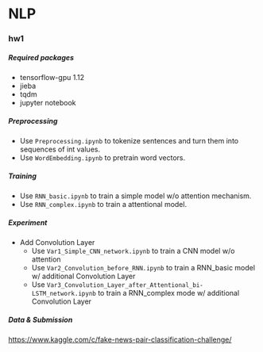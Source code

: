 # NLP
### hw1
##### Required packages
- tensorflow-gpu 1.12
- jieba
- tqdm
- jupyter notebook

##### Preprocessing
- Use `Preprocessing.ipynb` to tokenize sentences and turn them into sequences of int values.
- Use `WordEmbedding.ipynb` to pretrain word vectors.

##### Training
- Use `RNN_basic.ipynb` to train a simple model w/o attention mechanism.
- Use `RNN_complex.ipynb` to train a attentional model.

##### Experiment
- Add Convolution Layer
	- Use `Var1_Simple_CNN_network.ipynb` to train a CNN model w/o attention
	- Use `Var2_Convolution_before_RNN.ipynb` to train a RNN_basic model w/ additional Convolution Layer
	- Use `Var3_Convolution_Layer_after_Attentional_bi-LSTM_network.ipynb` to train a RNN_complex mode w/ additional Convolution Layer

##### Data & Submission
https://www.kaggle.com/c/fake-news-pair-classification-challenge/
